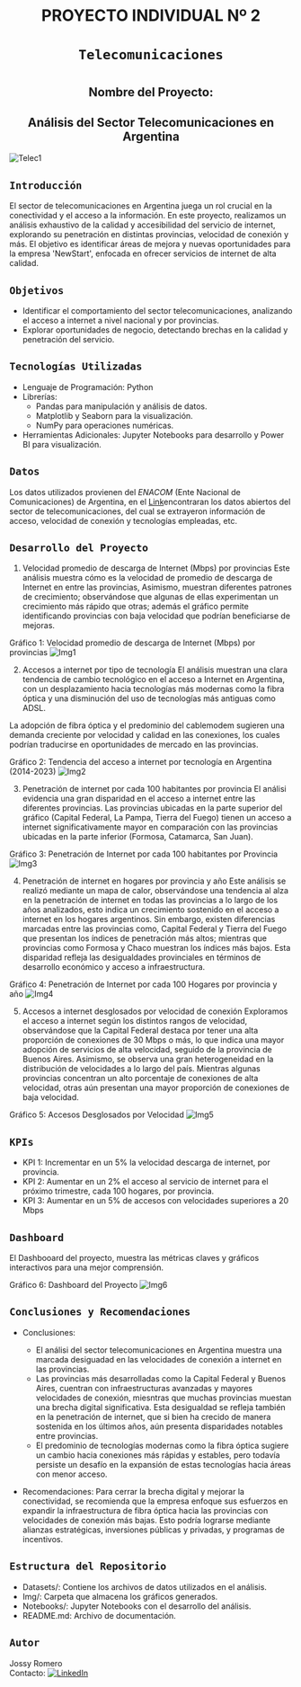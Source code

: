 # <h1 align=center> **PROYECTO INDIVIDUAL Nº 2** </h1>

# <h1 align=center>**`Telecomunicaciones`**</h1>

# <h2 align=center> Nombre del Proyecto:</h2>
<h2 align=center>Análisis del Sector Telecomunicaciones en Argentina</h2>

![Telec1](Img/telec_1.jpg)

## ```Introducción```

El sector de telecomunicaciones en Argentina juega un rol crucial en la conectividad y el acceso a la información. En este proyecto, realizamos un análisis exhaustivo de la calidad y accesibilidad del servicio de internet, explorando su penetración en distintas provincias, velocidad de conexión y más. El objetivo es identificar áreas de mejora y nuevas oportunidades para la empresa 'NewStart', enfocada en ofrecer servicios de internet de alta calidad.

## ```Objetivos```
- Identificar el comportamiento del sector telecomunicaciones, analizando el acceso a internet a nivel nacional y por provincias.
- Explorar oportunidades de negocio, detectando brechas en la calidad y penetración del servicio.

## ```Tecnologías Utilizadas```
- Lenguaje de Programación: Python
- Librerías:
    - Pandas para manipulación y análisis de datos.
    - Matplotlib y Seaborn para la visualización.
    - NumPy para operaciones numéricas.
- Herramientas Adicionales: Jupyter Notebooks para desarrollo y Power BI para visualización.

## ```Datos```
Los datos utilizados provienen del *ENACOM* (Ente Nacional de Comunicaciones) de Argentina, en el [Link](https://indicadores.enacom.gob.ar/datos-abiertos)encontraran los datos abiertos del sector de telecomunicaciones, del cual se extrayeron información de acceso, velocidad de conexión y tecnologías empleadas, etc.

## ```Desarrollo del Proyecto```
1. Velocidad promedio de descarga de Internet (Mbps) por provincias
Este análisis muestra cómo es la velocidad de promedio de descarga de Internet en entre las provincias, Asimismo, muestran diferentes patrones de crecimiento; observándose que algunas de ellas experimentan un crecimiento más rápido que otras; además el gráfico permite identificando provincias con baja velocidad que podrían beneficiarse de mejoras.

Gráfico 1: Velocidad promedio de descarga de Internet (Mbps) por provincias
![Img1](Img/grafico_1.png)

2. Accesos a internet por tipo de tecnología
El análisis muestran una clara tendencia de cambio tecnológico en el acceso a Internet en Argentina, con un desplazamiento hacia tecnologías más modernas como la fibra óptica y una disminución del uso de tecnologías más antiguas como ADSL.

La adopción de fibra óptica y el predominio del cablemodem sugieren una demanda creciente por velocidad y calidad en las conexiones, los cuales podrían traducirse en oportunidades de mercado en las provincias.

Gráfico 2: Tendencia del acceso a internet por tecnología en Argentina (2014-2023)
![Img2](Img/grafico_2.png)

3. Penetración de internet por cada 100 habitantes por provincia
El análisi evidencia una gran disparidad en el acceso a internet entre las diferentes provincias. Las provincias ubicadas en la parte superior del gráfico (Capital Federal, La Pampa, Tierra del Fuego) tienen un acceso a internet significativamente mayor en comparación con las provincias ubicadas en la parte inferior (Formosa, Catamarca, San Juan).


Gráfico 3: Penetración de Internet por cada 100 habitantes por Provincia
![Img3](Img/grafico_3.png)

4. Penetración de internet en hogares por provincia y año
Este análisis se realizó mediante un mapa de calor, observándose una tendencia al alza en la penetración de internet en todas las provincias a lo largo de los años analizados, esto indica un crecimiento sostenido en el acceso a internet en los hogares argentinos. Sin embargo, existen diferencias marcadas entre las provincias como, Capital Federal y Tierra del Fuego que presentan los índices de penetración más altos; mientras que provincias como Formosa y Chaco muestran los índices más bajos. Esta disparidad refleja las desigualdades provinciales en términos de desarrollo económico y acceso a infraestructura.


Gráfico 4: Penetración de Internet por cada 100 Hogares por provincia y año
![Img4](Img/grafico_4.png)

5. Accesos a internet desglosados por velocidad de conexión
Exploramos el acceso a internet según los distintos rangos de velocidad, observándose que la Capital Federal destaca por tener una alta proporción de conexiones de 30 Mbps o más, lo que indica una mayor adopción de servicios de alta velocidad, seguido de la provincia de Buenos Aires. Asimismo, se observa una gran heterogeneidad en la distribución de velocidades a lo largo del país. Mientras algunas provincias concentran un alto porcentaje de conexiones de alta velocidad, otras aún presentan una mayor proporción de conexiones de baja velocidad.

Gráfico 5: Accesos Desglosados por Velocidad
![Img5](Img/grafico_5.png)

## ```KPIs```
- KPI 1: Incrementar en un 5% la velocidad descarga de internet, por provincia.
- KPI 2: Aumentar en un 2% el acceso al servicio de internet para el próximo trimestre, cada 100 hogares, por provincia.
- KPI 3: Aumentar en un 5% de accesos con velocidades superiores a 20 Mbps 

## ```Dashboard```
El Dashbooard del proyecto, muestra las métricas claves y gráficos interactivos para una mejor comprensión.

Gráfico 6: Dashboard del Proyecto
![Img6](Img/grafico_6.png)

## ```Conclusiones y Recomendaciones```

- Conclusiones: 
    - El análisi del sector telecomunicaciones en Argentina muestra una marcada desiguadad en las velocidades de conexión a internet en las provincias.
    - Las provincias más desarrolladas como la Capital Federal y Buenos Aires, cuentran con infraestructuras avanzadas y mayores velocidades de conexión, miesntras que muchas provincias muestan una brecha digital significativa. Esta desigualdad se refleja también en la penetración de internet, que si bien ha crecido de manera sostenida en los últimos años, aún presenta disparidades notables entre provincias.
    - El predominio de tecnologías modernas como la fibra óptica sugiere un cambio hacia conexiones más rápidas y estables, pero todavía persiste un desafío en la expansión de estas tecnologías hacia áreas con menor acceso.

- Recomendaciones: 
Para cerrar la brecha digital y mejorar la conectividad, se recomienda que la empresa enfoque sus esfuerzos en expandir la infraestructura de fibra óptica hacia las provincias con velocidades de conexión más bajas. Esto podría lograrse mediante alianzas estratégicas, inversiones públicas y privadas, y programas de incentivos.

## ```Estructura del Repositorio```
- Datasets/: Contiene los archivos de datos utilizados en el análisis.
- Img/: Carpeta que almacena los gráficos generados.
- Notebooks/: Jupyter Notebooks con el desarrollo del análisis.
- README.md: Archivo de documentación.

## ```Autor```
Jossy Romero 
<br/>
Contacto: [![LinkedIn](https://img.shields.io/badge/linkedin-%231DA1F2.svg?style=for-the-badge&logo=linkedin&logoColor=white)](https://www.linkedin.com/in/jossy-romero-villanueva-31b11657/)

